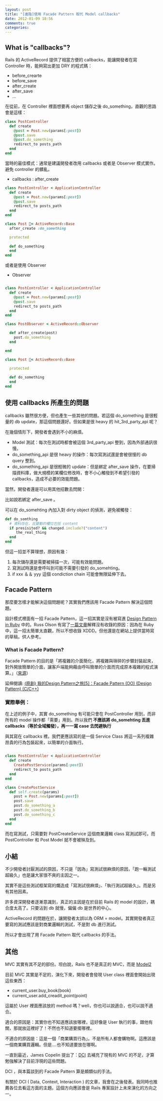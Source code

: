 ```yaml
---
layout: post
title: "[進階]使用 Facade Pattern 取代 Model callbacks"
date: 2012-01-09 18:56
comments: true
categories: 
---
```


## What is "callbacks"?

Rails 的 ActiveRecord 提供了相當方便的 callbacks，能讓開發者在寫 Controller 時，能夠寫出更加 DRY 的程式碼：

* before_crearte
* before_save
* after_create
* after_save
* …

在從前，在 Controller 裡面想要再 object 儲存之後 do_something，直觀的思路會是這樣：

``` ruby
class PostController
  def create
    @post = Post.new(params[:post])
    @post.save
    @post.do_something
    redirect_to posts_path
  end
end
```

當時的最佳模式：通常是建議開發者改用 callbacks 或者是 Observer 模式實作。避免 controller 的髒亂。

* callbacks : after_create

``` ruby
class PostController < ApplicationController
  def create
    @post = Post.new(params[:post])
    @post.save
    redirect_to posts_path
  end
end

class Post < ActiveRecord::Base
  after_create :do_something

  protected
  
  def do_something
  end
end
```

或者是使用 Observer

* Observer
``` ruby

class PostController < ApplicationController
  def create
    @post = Post.new(params[:post])
    @post.save
    redirect_to posts_path
  end
end

class PostObserver < ActiveRecord::Observer

  def after_create(post)
    post.do_something
  end

end

class Post < ActiveRecord::Base

  protected
  
  def do_something
  end
end
```

## 使用 callbacks 所產生的問題

callbacks 雖然很方便，但也產生一些其他的問題。若這個 do_something 是很輕量的 db update，那這個問題還好。但如果是很 heavy 的 hit_3rd_party_api 呢？

在幾個情形下，開發者會遇到不小的麻煩。

* Model 測試：每次在測試時都會被這個 3rd_party_api 整到，因為外部通訊很慢。
* do_something_api 是很 heavy 的操作：每次寫測試還是會被很慢的 db query 整到。
* do_something_api 是很輕微的 update：但是綁定 after_save 操作，在要掃描資料庫，做大規模的某欄位修改時，會不小心觸發到不希望引發的 callbacks，造成不必要的效能問題。

當然，開發者還是可以用其他招數去閃開：

比如說若綁定 after_save 。

可以在 do_somehting 內加入對 dirty object 的偵測，避免被觸發：

``` ruby
def do_somthing
  # 資料存在，且變動的欄位包括 content
  if presisited? && changed.include?("content")
     the_real_thing  
  end
end
```

但這一招並不算理想，原因有幾：

1. 每次儲存還是需要被掃描一次，可能有效能問題。
2. 寫測試時還是會呼叫到可能不需要引發的 do_somehting。
3. if xxx ＆＆ yyy 這個 condiction chain 可能會無限延伸下去。

## Facade Pattern

那麼要怎樣才能解決這個問題呢？其實我們應該用 Facade Pattern 解決這個問題。

設計模式裡面有一招 Facade Pattern，這一招其實是沒有被寫進 [Design Pattern in Ruby](http://designpatternsinruby.com/) 中的。Russ Olson 有寫了[一篇文章](http://designpatternsinruby.com/section02/facade.html)解釋沒有收錄的原因：因為在 Ruby 中，這一招太簡單太直觀，所以不想收錄 XDDD。但他還是在網站上提供當時寫的草稿，供人參考。


### What is Facade Pattern?

Facade Pattern 的目的是「將複雜的介面簡化，將複雜與瑣碎的步驟封裝起來，對外開放簡單的介面，讓客戶端能夠藉由呼叫簡單的介面而完成原本複雜的程式演算。」（[來源](http://www.dotblogs.com.tw/jameswu/archive/2008/06/26/4382.aspx)）

延伸閱讀: [(原創) 我的Design Pattern之旅[5]：Facade Pattern (OO) (Design Pattern) (C/C++)](http://www.cnblogs.com/oomusou/archive/2007/04/24/725714.html)

### 實際舉例：

在上述的例子中，其實 do_something 有可能只會在 PostController 用到，而非所有的 model 操作都「需要」用到。所以我們 **不應該將 do_somehting 丟進 callbacks（等於全域觸發），再一一寫 case 去閃避執行**

與其寫在 callbacks 裡。我們更應該寫的是一個 Service Class 將這一系列複雜昂貴的行為包裝起來，以簡單的介面執行。

``` ruby

class PostController < ApplicationController
  def create
    CreatePostService(params[:post])
    redirect_to posts_path
  end
end

class CreatePostService
  def self.create(params)
    post = Post.new(params[:post])
    post.save
    post.do_something_a
    post.do_something_b
    post.do_something_c
  end
end

```

而在寫測試，只需要對 PostCreateService 這個商業邏輯 class 寫測試即可。而 PostController 和 Post Model 就不會被殃及到。

## 小結

不少開發者討厭測試的原因，不只是「因為」寫測試很麻煩的原因，「跑一輪測試超級久」也是讓大家很不爽的主因之一。

其實不是這些測試框架寫的爛造成「寫測試很麻煩」、「執行測試超級久」。而是另有其他因素。

許多資深開發者逐漸意識到，真正的主因是在於目前 Rails 的 model 的設計，耦合度太高了。只要沾到 db 就慢，偏偏 db 是世界的中心。

ActiveRecord 的問題在於，讓開發者太誤以為 ORM = model。其實開發者真正要寫的測試應該是對商業邏輯的測試，不是對 db 進行測試。

所以才會出現了用 Facade Pattern 取代 callbacks 的手法。

## 其他

MVC 其實有其不足的部份。坦白說，Rails 也不是真正的 MVC，而是 [Model2](http://andrzejonsoftware.blogspot.com/2011/09/rails-is-not-mvc.html)

目前 MVC 其實是不足的，演化下來，開發者會發現 User class 裡面會開始出現這些東西：

* current_user.buy_book(book)
* current_user.add_creadit_point(point)

這屬於 User 裡面應該放的 method 嗎？well，你也可以說適合，也可以說不適合。

適合的原因是：其實你也不知道應該放哪裡，這好像是 User 執行的事，跟他有關，那就放這裡好了！不然也不知道要擺哪裡。

不適合的原因是：這是一個「商業購買行為」。不是所有人都會購物啊。這應該是一個商業購買邏輯。但是....也不知道要放在哪啊。

一直到最近，James Copelin 提出了：[DCI](http://en.wikipedia.org/wiki/Data,_Context,_and_Interaction) 去補充了現有的 MVC 的不足，才算勉強解決了目前浮現的這些問題。

DCI ，與本篇談到的 Facade Pattern 算是頗類似的手法。

有關於 DCI ( Data, Context, Interaction ) 的文章，我會在之後發表。我同時也推薦各位去看這方面的主題。這個方向應該會是 Rails 專案設計上未來演化的方向之一。


